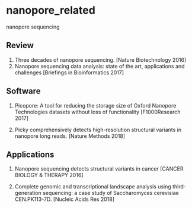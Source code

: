 # nanopore_related
nanopore sequencing

## Review
1. Three decades of nanopore sequencing. [Nature Biotechnology 2016]
2. Nanopore sequencing data analysis: state of the art, applications and challenges [Briefings in Bioinformatics 2017]


## Software
1. Picopore: A tool for reducing the storage size of Oxford Nanopore Technologies datasets without loss of functionality [F1000Research 2017]

2. Picky comprehensively detects high-resolution structural variants in nanopore long reads.  [Nature Methods 2018]

## Applications
1. Nanopore sequencing detects structural variants in cancer [CANCER BIOLOGY & THERAPY 2016]

2. Complete genomic and transcriptional landscape analysis using third-generation sequencing: a case study of Saccharomyces cerevisiae CEN.PK113-7D. [Nucleic Acids Res 2018]
